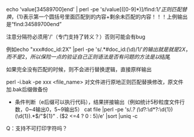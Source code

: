 echo 'value[34589700]end' | perl -pe 's/value\[([0-9]*)\]/find:${1}/'
正则匹配替换，${1}表示第一个圆括号里面匹配到的内容+剩余未匹配的内容！！！上例输出是“find:34589700end”

注意分隔符必须用'/'（专门支持了转义？）否则可能会有bug

例如echo "xxx#doc_id:2X" |perl -pe 's/.*#doc_id:(\d)/${1}/' 的输出就是就是2X，而不是2，所以保险一点的验证自己正则语法是否有问题的方法是以$结尾

如果完全没有匹配的时候，则不会进行替换逻辑，直接原样输出

perl -i.bak -pe xxx <file_name> 对文件进行原地正则匹配替换修改，原文件加.bak后缀做备份

- 条件判断（e后缀可以执行代码），结果拼接输出（例如统计5秒粒度文件行数，0~4输出0，5~9输出5）
cat file |perl -pe 's/.*? (\d*?:\d*?:\d{1})(\d{1}).*$/"${1}" . ($2 <=4 ? 0 : 5)/e' |sort |uniq -c

Q：支持不可打印字符吗？